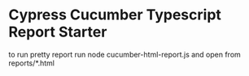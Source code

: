 # Cypress Cucumber Typescript Report Starter

to run pretty report run
node cucumber-html-report.js
and
open from reports/*.html